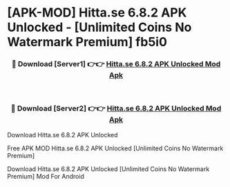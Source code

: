 # [APK-MOD] Hitta.se 6.8.2 APK Unlocked - [Unlimited Coins No Watermark Premium] fb5i0



<div align="center">
<h3>🔴 Download [Server1] 👉👉 <a href="https://momento.my/?title=Hitta.se_6.8.2_APK_Unlocked">Hitta.se 6.8.2 APK Unlocked Mod Apk</a></h3><br>

<h3>🔴 Download [Server2] 👉👉 <a href="https://momento.my/?title=Hitta.se_6.8.2_APK_Unlocked">Hitta.se 6.8.2 APK Unlocked Mod Apk</a></h3>
</div>



Download Hitta.se 6.8.2 APK Unlocked 

Free APK MOD Hitta.se 6.8.2 APK Unlocked [Unlimited Coins No Watermark Premium]

Download Hitta.se 6.8.2 APK Unlocked [Unlimited Coins No Watermark Premium] Mod For Android
